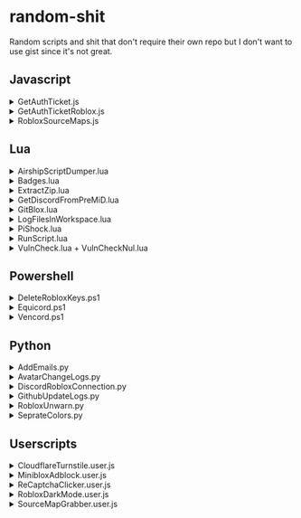 # random-shit
Random scripts and shit that don't require their own repo but I don't want to use gist since it's not great.

## Javascript

<!-- GetAuthTicket.js -->
<details>
  <summary>GetAuthTicket.js</summary>
  <blockquote>
    <a href="Data/Javascript/GetAuthTicket.js">Source link</a><br>
    JavaScript to get a auth ticket on the Roblox website.
  </blockquote>
</details>

<!-- GetAuthTicketRoblox.js -->
<details>
  <summary>GetAuthTicketRoblox.js</summary>
  <blockquote>
    <a href="Data/Javascript/GetAuthTicketRoblox.js">Source link</a><br>
    JavaScript that gets the auth ticket but useing the Roblox library loaded when the site loads, so it will always work. (until they change the function name)
  </blockquote>
</details>

<!-- RobloxSourceMaps.js -->
<details>
  <summary>RobloxSourceMaps.js</summary>
  <blockquote>
    <a href="Data/Javascript/RobloxSourceMaps.js">Source link</a><br>
    JavaScript to grab all source maps from Roblox.com.<br>
    To use just run it in a browser's console.
  </blockquote>
</details>

## Lua

<!-- Badges.lua -->
<details>
  <summary>AirshipScriptDumper.lua</summary>
  <blockquote>
    <a href="Data/Lua/AirshipScriptDumper.lua">Source link</a><br>
    Dumps all of the scripts in an Airship game, must supply own decompiler.<br>
    Metal works fine just don't do it with encoding enabled since Airship doesn't encode it.
  </blockquote>
</details>

<!-- Badges.lua -->
<details>
  <summary>Badges.lua</summary>
  <blockquote>
    <a href="Data/Lua/Badges.lua">Source link</a><br>
    Roblox script to grab all the Roblox badge ids in the current game.
  </blockquote>
</details>

<!-- ExtractZip.lua -->
<details>
  <summary>ExtractZip.lua</summary>
  <blockquote>
    <a href="Data/Lua/ExtractZip.lua">Source link</a><br>
    Extracts a zip from a url into the workspace folder of the user.<br>
    Uses a edited version of 0x5eal's <a href="https://github.com/0x5eal/luau-unzip">luau-unzip</a> to work in Roblox scripting utils.
  </blockquote>
</details>

<!-- GetDiscordFromPreMiD.lua -->
<details>
  <summary>GetDiscordFromPreMiD.lua</summary>
  <blockquote>
    <a href="Data/Lua/GetDiscordFromPreMiD.lua">Source link</a><br>
    <b>The PreMiD app is no longer used so this isn't useful</b><br><br>
    If the user has PreMiD installed then it will print/grab some user info.<br>
    Example:<br>
    <img width=690 alt="image" src="https://user-images.githubusercontent.com/67937010/208335348-84c2de5d-c9a8-42f1-832a-af556241ccd8.png">
  </blockquote>
</details>

<!-- GitBlox.lua -->
<details>
  <summary>GitBlox.lua</summary>
  <blockquote>
    <a href="Data/Lua/GitBlox.lua">Source link</a><br>
    Roblox Studio script to clone a github repo into the game<br>
    An auth token is recommended as you WILL be ratelimited other wise in most cases
  </blockquote>
</details>

<!-- LogFilesInWorkspace.lua -->
<details>
  <summary>LogFilesInWorkspace.lua</summary>
  <blockquote>
    <a href="Data/Lua/WorkspaceLog/LogFilesInWorkspace.lua">Source link</a><br>
    Will save to file any whitelisted files to a file.<br>
    To export saved data use this <a href="Data/Lua/WorkspaceLog/ExportLoggedFiles.lua">Luau script</a> or <a href="Data/Lua/WorkspaceLog/ExportLoggedFiles.py">Python script</a>.<br>
  </blockquote>
</details>

<!-- PiShock.lua -->
<details>
  <summary>PiShock.lua</summary>
  <blockquote>
    <a href="Libraries/PiShock.lua">Source link</a><br>
    Library for PiShock<br>
    <img height=420 src="https://github.com/Roblox-Thot/random-shit/assets/67937010/38e66160-8e98-4f05-8d98-ec04bb777873">
  </blockquote>
</details>

<!-- RunScript.lua -->
<details>
  <summary>RunScript.lua</summary>
  <blockquote>
    <a href="Data/Lua/RunScript.lua">Source link</a><br>
    Roblox Studio plugin to allow running the currently open script.<br>
    Just place the Lua file in "%localappdata%/Roblox/Plugins"
  </blockquote>
</details>

<!-- VulnCheck.lua + VulnCheckNul.lua -->
<details>
  <summary>VulnCheck.lua + VulnCheckNul.lua</summary>
  <blockquote>
    <a href="Data/Lua/VulnCheck.lua">VulnCheck.lua</a> <a href="Data/Lua/VulnCheckNul.lua">VulnCheckNul.lua</a><br>
    (Do note this test is shit with not checking for bypasses too)<br>
    Runs a basic check for functions that can be abused, VulnCheckNul adds Null to the end of functions which can bypass some blocks.
  </blockquote>
</details>

## Powershell

<!-- DeleteRobloxKeys.ps1 -->
<details>
  <summary>DeleteRobloxKeys.ps1</summary>
  <blockquote>
    <a href="Data/Powershell/DeleteRobloxKeys.ps1">Source link</a><br>
    Powershell script to remove any Roblox keys from Windows Credential manager tab.
  </blockquote>
</details>

<!-- Equicord.ps1 -->
<details>
  <summary>Equicord.ps1</summary>
  <blockquote>
    <a href="Data/Powershell/Equicord.ps1">Source link</a><br>
    Powershell script to download and run the Equicord CLI installer..<br>
    irm "https://roblox-thot.github.io/random-shit/Data/Powershell/Equicord.ps1" | iex
  </blockquote>
</details>

<!-- Vencord.ps1 -->
<details>
  <summary>Vencord.ps1</summary>
  <blockquote>
    <a href="Data/Powershell/Vencord.ps1">Source link</a><br>
    Powershell script to download and run the Vencord CLI installer..<br>
    irm "https://roblox-thot.github.io/random-shit/Data/Powershell/Vencord.ps1" | iex
  </blockquote>
</details>

## Python 

<!-- AddEmails.py -->
<details>
  <summary>AddEmails.py</summary>
  <blockquote>
    <a href="Data/Python/AddEmails.py">Source link</a><br>
    Python script to add a random email to your Roblox account.<br>
    You do require a domain with email forwarding to somewhere you can read all the emails.
  </blockquote>
</details>

<!-- AvatarChangeLogs.py -->
<details>
  <summary>AvatarChangeLogs.py</summary>
  <blockquote>
    <a href="Data/Python/AvatarChangeLogs.py">Source link</a><br>
    Python to log roblox avatar changes to a Discord webhook<br>
    <a href='https://i.imgur.com/lcu7yFf.png'><img height=420 src='https://i.imgur.com/lcu7yFf.png'></a>
  </blockquote>
</details>

<!-- DiscordRobloxConnection.py -->
<details>
  <summary>DiscordRobloxConnection.py</summary>
  <blockquote>
    <a href="Data/Python/DiscordRobloxConnection.py">Source link</a><br>
    Python script to host a site to allow mass authenticating Roblox accounts for Discord.<br>
    Recommended method is to use <a href=https://github.com/ic3w0lf22/Roblox-Account-Manager>ic3w0lf22/Roblox-Account-Manager</a> and click the "Open URL" with "http://127.0.0.1/"<br>
    <a href='https://i.imgur.com/bXELV3Z.png'><img height=200 src='https://i.imgur.com/bXELV3Z.png'></a>
  </blockquote>
</details>

<!-- GithubUpdateLogs.py -->
<details>
  <summary>GithubUpdateLogs.py</summary>
  <blockquote>
    <a href="Data/Lua/GithubUpdateLogs.py">Source link</a><br>
    Checks for new github repo updates and pushes it to a discord webhook
  </blockquote>
</details>

<!-- RobloxUnwarn.py -->
<details>
  <summary>RobloxUnwarn.py</summary>
  <blockquote>
    <a href="Data/Python/RobloxUnwarn.py">Source link</a><br>
    Python script to show a way to restore a Roblox account after a warn or waited out ban.
  </blockquote>
</details>

<!-- SeprateColors.py -->
<details>
  <summary>SeprateColors.py</summary>
  <blockquote>
    <a href="Data/Python/SeprateColors.py">Source link</a><br>
    Python script to simplify an image int X amount of colors then make an image for each layer.
  </blockquote>
</details>

## Userscripts

<!-- CloudflareTurnstile.user.js -->
<details>
  <summary>CloudflareTurnstile.user.js</summary>
  <blockquote>
    <a href="Data/Javascript/Userscripts/CFTurnstileClicker.user.js">Source link</a><br>
    <a href="https://roblox-thot.github.io/random-shit/Data/Javascript/Userscripts/CFTurnstileClicker.user.js">Install</a><br>
    Auto clicks the Cloudflare turnstile checkbox once it loads to auto solve it.
  </blockquote>
</details>

<!-- MinibloxAdblock.user.js -->
<details>
  <summary>MinibloxAdblock.user.js</summary>
  <blockquote>
    <a href="Data/Javascript/Userscripts/MinibloxAdblock.user.js">Source link</a><br>
    <a href="https://roblox-thot.github.io/random-shit/Data/Javascript/Userscripts/MinibloxAdblock.user.js">Install</a><br>
    Tells Miniblox to disable ads then starts running it, won't be updated if they ever fix it though.
  </blockquote>
</details>

<!-- ReCaptchaClicker.user.js -->
<details>
  <summary>ReCaptchaClicker.user.js</summary>
  <blockquote>
    <a href="Data/Javascript/Userscripts/ReCaptchaClicker.user.js">Source link</a><br>
    <a href="https://roblox-thot.github.io/random-shit/Data/Javascript/Userscripts/ReCaptchaClicker.user.js">Install</a><br>
    Auto clicks the ReCaptcha checkbox once it loads to solve it, but may not be as nice compaired to CF Turnstile since there may be a required solve.
  </blockquote>
</details>

<!-- RobloxDarkMode.user.js -->
<details>
  <summary>RobloxDarkMode.user.js</summary>
  <blockquote>
    <a href="Data/Javascript/Userscripts/RobloxDarkMode.user.js">Source link</a><br>
    <a href="https://roblox-thot.github.io/random-shit/Data/Javascript/Userscripts/RobloxDarkMode.user.js">Install</a><br>
    Turns on Roblox's dark mode by default on any logged in or made account to protect eyes.
  </blockquote>
</details>

<!-- SourceMapGrabber.user.js -->
<details>
  <summary>SourceMapGrabber.user.js</summary>
  <blockquote>
    <a href="Data/Javascript/Userscripts/SourceMapGrabber.user.js">Source link</a><br>
    <a href="https://roblox-thot.github.io/random-shit/Data/Javascript/Userscripts/SourceMapGrabber.user.js">Install</a><br>
    Tamper monkey script to scrape the source map links off the current page and add a button to the extention popout to print them to page.<br>
    (Shit but works some of the time)
  </blockquote>

<!-- YoutubeDisable.user.js -->
<details>
  <summary>YoutubeDisable.user.js</summary>
  <blockquote>
    <a href="Data/Javascript/Userscripts/YoutubeDisable.user.js">Source link</a><br>
    <a href="https://roblox-thot.github.io/random-shit/Data/Javascript/Userscripts/YoutubeDisable.user.js">Install</a><br>
    Disables the arrow keys and numbers to preven seeking on YouTube by mistake.<br>
  </blockquote>
</details>

